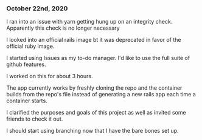### October 22nd, 2020
I ran into an issue with yarn getting hung up on an integrity check. Apparently this check is no longer necessary

I looked into an official rails image bt it was deprecated in favor of the official ruby image.

I started using Issues as my to-do manager. I'd like to use the full suite of github features.

I worked on this for about 3 hours.

The app currently works by freshly cloning the repo and the container builds from the repo's file instead of generating a new rails app each time a container starts.

I clarified the purposes and goals of this project as well as invited some friends to check it out.

I should start using branching now that I have the bare bones set up.
